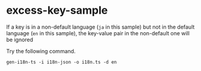 # excess-key-sample

If a key is in a non-default language (`ja` in this sample) but not in the default language (`en` in this sample),
the key-value pair in the non-default one will be ignored

Try the following command.

```
gen-i18n-ts -i i18n-json -o i18n.ts -d en
```
